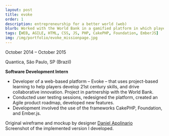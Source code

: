 ```yaml
---
layout: post
title: evoke
order: 1
description: entrepreneurship for a better world (web)
blurb: Worked with the World Bank in a gamified platform in which players tackle world problems, collaborating to create innovative solutions, while developing 21st century skills.
tags: [WEB, AGILE, HTML, CSS, JS, PHP, CakePHP, Foundation, EmberJS]
img: /img/portfolio/evoke_missionpage.jpg
---
```




<div class="caption right">
October 2014 – October 2015
</div>

Quantica, São Paulo, SP (Brazil)

**Software Development Intern**

* Developer of a web-based platform – Evoke – that uses project-based learning to help players develop 21st century skills, and drive collaborative innovation. Project in partnership with the World Bank.
* Conducted user testing sessions, redesigned the platform, created an Agile product roadmap, developed new features.
* Development involved the use of the frameworks CakePHP, Foundation, and Ember.js.


<div class="row">
	<img class="col two center" src="{{ site.baseurl }}/img/portfolio/evoke_design.png" alt="" title="example image"/>
</div>
<div class="col three caption">
	Original wireframe and mockup by designer <a href="https://www.behance.net/danapo" target="_blank">Daniel Apolinario</a>
</div>
<div class="row">
	<img class="col three" src="{{ site.baseurl }}/img/portfolio/evoke_missionpage.jpg" alt="" title="example image"/>
</div>
<div class="col three caption">
	Screenshot of the implemented version I developed.
</div>
